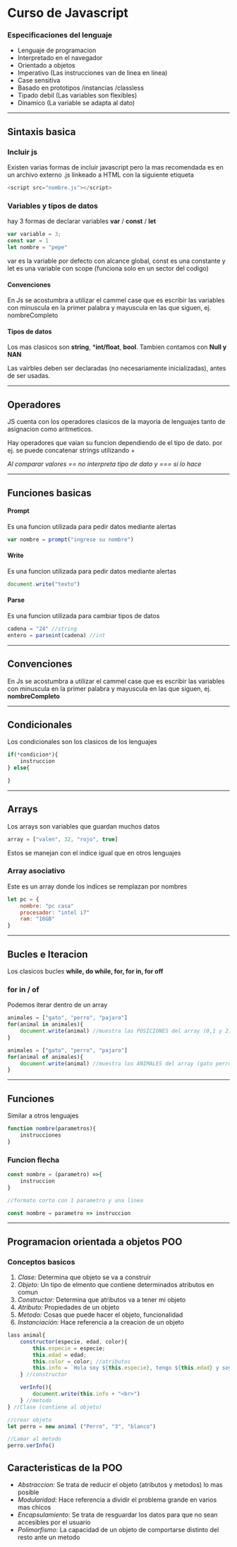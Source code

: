 # Curso de Javascript

### Especificaciones del lenguaje

- Lenguaje de programacion
- Interpretado en el navegador
- Orientado a objetos
- Imperativo (Las instrucciones van de linea en linea)
- Case sensitiva
- Basado en prototipos /instancias /classless
- Tipado debil (Las variables son flexibles)
- Dinamico (La variable se adapta al dato)

---

## Sintaxis basica

### Incluir js

Existen varias formas de incluir javascript pero la mas recomendada es en un archivo externo .js linkeado a HTML con la siguiente etiqueta

```js
<script src="nombre.js"></script>
```

### Variables y tipos de datos
hay 3 formas de declarar variables **var**  / **const** / **let**

```js
var variable = 3;
const var = 1
let nombre = "pepe"
```
var es la variable por defecto con alcance global, const es una constante y let es una variable con scope (funciona solo en un sector del codigo)

#### Convenciones

En Js se acostumbra a utilizar el cammel case que es escribir las variables con minuscula en la primer palabra y mayuscula en las que siguen, ej. nombreCompleto

#### Tipos de datos

Los mas clasicos son **string**, ***int/float**, **bool**. Tambien contamos con **Null y NAN**

Las vairbles deben ser declaradas (no necesariamente inicializadas), antes de ser usadas.

---

## Operadores

JS cuenta con los operadores clasicos de la mayoria de lenguajes tanto de asignacion como aritmeticos.

Hay operadores que vaian su funcion dependiendo de el tipo de dato. por ej. se puede concatenar strings utilizando +

*Al comparar valores == no interpreta tipo de dato y === si lo hace*

---

## Funciones basicas

#### Prompt
Es una funcion utilizada para pedir datos mediante alertas
```js
var nombre = prompt("ingrese su nombre")
```

#### Write
Es una funcion utilizada para pedir datos mediante alertas

```js
document.write("texto")
```

#### Parse
Es una funcion utilizada para cambiar tipos de datos

```js
cadena = "24" //string
entero = parseint(cadena) //int
```

---

## Convenciones

En Js se acostumbra a utilizar el cammel case que es escribir las variables con minuscula en la primer palabra y mayuscula en las que siguen, ej. **nombreCompleto**

---

## Condicionales
Los condicionales son los clasicos de los lenguajes

```js
if(*condicion*){
    instruccion
} else{

}
```

---

## Arrays

Los arrays son variables que guardan muchos datos 
```js
array = ["valen", 32, "rojo", true]
```

Estos se manejan con el indice igual que en otros lenguajes


### Array asociativo

Este es un array donde los indices se remplazan por nombres
```js
let pc = {
    nombre: "pc casa"
    procesador: "intel i7"
    ram: "16GB"
}
```

---

## Bucles e Iteracion

Los clasicos bucles **while, do while, for, for in, for off**

### for in / of

Podemos iterar dentro de un array
```js
animales = ["gato", "perro", "pajaro"]
for(animal in animales){
    document.write(animal) //muestra las POSICIONES del array (0,1 y 2)
}
```


```js
animales = ["gato", "perro", "pajaro"]
for(animal of animales){
    document.write(animal) //muestra los ANIMALES del array (gato perro y pajaro)
}
```

---

## Funciones
Similar a otros lenguajes
```js
function nombre(parametros){
    instrucciones
}
```

### Funcion flecha
```js
const nombre = (parametro) =>{
    instruccion
}

//formato corto con 1 parametro y una linea

const nombre = parametro => instruccion
```

---

## Programacion orientada a objetos POO

### Conceptos basicos

1. *Clase:* Determina que  objeto se va a construir
2. *Objeto:* Un tipo de elmento que contiene determinados atributos en comun
3. *Constructor:* Determina que atributos va a tener mi objeto
4. *Atributo:* Propiedades de un objeto
5. *Metodo:* Cosas que puede hacer el objeto, funcionalidad
6. *Instanciación:* Hace referencia a la creacion de un objeto

```js
lass animal{ 
    constructor(especie, edad, color){
        this.especie = especie;
        this.edad = edad;
        this.color = color; //atributos
        this.info = `Hola soy ${this.especie}, tengo ${this.edad} y soy de color ${this.color}`;
    } //constructor

    verInfo(){
        document.write(this.info + "<br>")
    } //metodo
} //Clase (contiene al objeto)
```

```js
//crear objeto
let perro = new animal ("Perro", "3", "blanco")
```

```js
//Lamar al metodo
perro.verInfo()
```

## Caracteristicas de la POO
- *Abstraccion:* Se trata de reducir el objeto (atributos y metodos) lo mas posible
- *Modularidad:* Hace referencia a dividir el problema grande en varios mas chicos
- *Encapsulamiento:* Se trata de resguardar los datos para que no sean accesibles por el usuario
- *Polimorfismo:* La capacidad de un objeto de comportarse distinto del resto ante un metodo
  
   